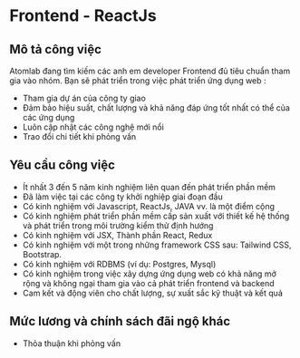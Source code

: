 # Frontend - ReactJs

Mô tả công việc
---------------

Atomlab đang tìm kiếm các anh em developer Frontend đủ tiêu chuẩn tham gia vào nhóm. Bạn sẽ phát triển trong việc phát triển ứng dụng web :
-   Tham gia dự án của công ty giao
-   Đảm bảo hiệu suất, chất lượng và khả năng đáp ứng tốt nhất có thể của các ứng dụng
-   Luôn cập nhật các công nghệ mới nổi
-   Trao đổi chi tiết khi phỏng vấn

Yêu cầu công việc
-----------------

- Ít nhất 3 đến 5 năm kinh nghiệm liên quan đến phát triển phần mềm
- Đã làm việc tại các công ty khởi nghiệp giai đoạn đầu
- Có kinh nghiệm với Javascript, ReactJs, JAVA vv. là một điểm cộng
- Có kinh nghiệm phát triển phần mềm cấp sản xuất với thiết kế hệ thống và phát triển trong môi trường kiểm thử định hướng
- Có kinh nghiệm với JSX, Thành phần React, Redux
- Có kinh nghiệm với một trong những framework CSS sau: Tailwind CSS, Bootstrap.
- Có kinh nghiệm với RDBMS (ví dụ: Postgres, Mysql)
- Có kinh nghiệm trong việc xây dựng ứng dụng web có khả năng mở rộng và không ngại tham gia vào cả phát triển frontend và backend
- Cam kết và động viên cho chất lượng, sự xuất sắc kỹ thuật và kết quả

Mức lương và chính sách đãi ngộ khác
-----------------

- Thỏa thuận khi phỏng vấn